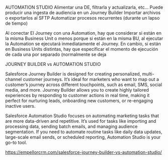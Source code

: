 AUTOMATION STUDIO
Alimentar una DE, filtrarla y actualizarla, etc...
Puede producir una ingesta de audiencia en un Journey Builder
Importar archivos o exportarlos al SFTP
Automatizar procesos recurrentes (durante un lapso de tiempo)

Al conectar El Journey con una Automation, hay que considerar si están en la misma Business Unit o menos porque si están en la misma BU, al ejecutar la Automation se ejecutará inmediatamente el Journey. En cambio, si están en Business Units distintas, hay que especificar el momento de ejecución de cada una por separado (normalmente se deja 

JOURNEY BUILDER vs AUTOMATION STUDIO

Salesforce Journey Builder is designed for creating personalized, multi-channel customer journeys. It’s ideal for marketers who want to map out a customer’s journey across different touchpoints, such as email, SMS, social media, and more. Journey Builder allows you to create highly tailored experiences by responding to customer actions in real time, making it perfect for nurturing leads, onboarding new customers, or re-engaging inactive users.

Salesforce Automation Studio focuses on automating marketing tasks that are more data-driven and repetitive. It’s used for tasks like importing and processing data, sending batch emails, and managing audience segmentation. If you need to automate routine tasks like daily data updates, large-scale email sends, or scheduled reporting, Automation Studio is your go-to tool.

https://empellorcrm.com/salesforce-journey-builder-vs-automation-studio/


